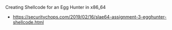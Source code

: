 Creating Shellcode for an Egg Hunter in x86_64
 - https://securitychops.com/2019/02/16/slae64-assignment-3-egghunter-shellcode.html

